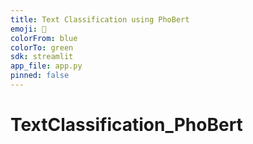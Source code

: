 ```yaml
---
title: Text Classification using PhoBert
emoji: 🤗
colorFrom: blue
colorTo: green
sdk: streamlit
app_file: app.py
pinned: false
---
```

# TextClassification_PhoBert
